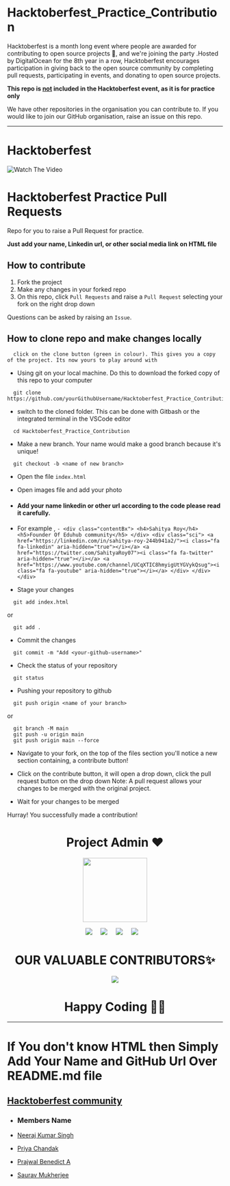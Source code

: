 # Hacktoberfest_Practice_Contribution

Hacktoberfest is a month long event where people are awarded for contributing to open source projects 🙌, and we're joining the party .Hosted by DigitalOcean for the 8th year in a row, Hacktoberfest encourages participation in giving back to the open source community by completing pull requests, participating in events, and donating to open source projects.

<b>This repo is <u>not</u> included in the Hacktoberfest event, as it is for practice only</b>

We have other repositories in the organisation you can contribute to. If you would like to join our GitHub organisation, raise an issue on this repo.

---

# Hacktoberfest

![Watch The Video](https://camunda.com/wp-content/uploads/2021/08/Hacktoberfest2021-Thumbnail.jpg)

# Hacktoberfest Practice Pull Requests

Repo for you to raise a Pull Request for practice.

**Just add your name, Linkedin url, or other social media link on HTML file**

## How to contribute

1. Fork the project
2. Make any changes in your forked repo
3. On this repo, click `Pull Requests` and raise a `Pull Request` selecting your fork on the right drop down

Questions can be asked by raising an `Issue`.

## How to clone repo and make changes locally

```
  click on the clone button (green in colour). This gives you a copy of the project. Its now yours to play around with
```

- Using git on your local machine. Do this to download the forked copy of this repo to your computer

```
  git clone https://github.com/yourGithubUsername/Hacktoberfest_Practice_Contribution
```

- switch to the cloned folder. This can be done with Gitbash or the integrated terminal in the VSCode editor

```
  cd Hacktoberfest_Practice_Contribution
```

- Make a new branch. Your name would make a good branch because it's unique!

```
  git checkout -b <name of new branch>
```

- Open the file `index.html`
- Open images file and add your photo

- #### Add your name linkedin or other url according to the code please read it carefully.

- For example ,
  `- <div class="contentBx"> <h4>Sahitya Roy</h4> <h5>Founder Of Eduhub community</h5> </div> <div class="sci"> <a href="https://linkedin.com/in/sahitya-roy-244b941a2/"><i class="fa fa-linkedin" aria-hidden="true"></i></a> <a href="https://twitter.com/SahityaRoy07"><i class="fa fa-twitter" aria-hidden="true"></i></a> <a href="https://www.youtube.com/channel/UCqXTIC8hmyigUtYGVykQsug"><i class="fa fa-youtube" aria-hidden="true"></i></a> </div> </div> </div>`

- Stage your changes

```
  git add index.html
```

or

```
  git add .
```

- Commit the changes

```
  git commit -m "Add <your-github-username>"
```

- Check the status of your repository

```
  git status
```

- Pushing your repository to github

```
  git push origin <name of your branch>
```

or

```
  git branch -M main
  git push -u origin main
  git push origin main --force
```

- Navigate to your fork, on the top of the files section you'll notice a new section containing, a contribute button!
- Click on the contribute button, it will open a drop down, click the pull request button on the drop down
  Note: A pull request allows your changes to be merged with the original project.

- Wait for your changes to be merged

Hurray! You successfully made a contribution!

<h1 align=center> Project Admin ❤️ </h1>
<p align="center">
  <a href="https://github.com/SahityaRoy"><img src="https://avatars.githubusercontent.com/u/72821604?v=4" width=150px height=150px /></a> 
    
<p align="center">
  <a target="_blank"href="https://www.linkedin.com/in/sahitya-roy/"><img src="https://img.shields.io/badge/linkedin-%230077B5.svg?&style=for-the-badge&logo=linkedin&logoColor=white" /></a>&nbsp;&nbsp;&nbsp;&nbsp;
  <a target="_blank"href="https://twitter.com/SahityaRoy07"><img src="https://img.shields.io/badge/twitter-%231DA1F2.svg?&style=for-the-badge&logo=twitter&logoColor=white" /></a>&nbsp;&nbsp;&nbsp;&nbsp;
  <a href="mailto:sahitya.roy@uem.edu.in?subject=Hello%20Harsh,%20From%20Github"><img src="https://img.shields.io/badge/gmail-%23D14836.svg?&style=for-the-badge&logo=gmail&logoColor=white" /></a>&nbsp;&nbsp;&nbsp;&nbsp;
  <a href="https://SahityaRoy.hashnode.dev/"><img src="https://img.shields.io/badge/hashnode-%27D1203.svg?&style=for-the-badge&logo=hashnode&logoColor=blue" /></a>&nbsp;&nbsp;&nbsp;&nbsp;
</p>
	
	
<h1 align=center> OUR VALUABLE CONTRIBUTORS✨ </h1>
<p align="center">
  
	
<a href="https://github.com/SahityaRoy/E-Learning-freesite/graphs/contributors">
  <img src="https://contrib.rocks/image?repo=SahityaRoy/Hacktoberfest_Practice_Contribution" />
</a>

<h1 align=center>Happy Coding 👨‍💻 </h1>

---

# If You don't know HTML then Simply Add Your Name and GitHub Url Over README.md file

## <ins>Hacktoberfest community<ins>

- ### Members Name
- [Neeraj Kumar Singh](https://github.com/neerajsingh869)

- [Priya Chandak](https://github.com/PriyaChandak24)
- [Prajwal Benedict A](https://github.com/BENEDICT9845)

- [Saurav Mukherjee](https://github.com/SauravMukherjee44)
